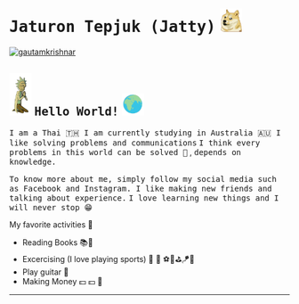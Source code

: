 # <samp>Jaturon Tepjuk (Jatty)</samp> <img src="asset/sibainu.gif" width="40px">

<a href="https://dev.to/gautamkrishnar" target="blank"><img align="center" src="https://cdn.jsdelivr.net/npm/simple-icons@3.0.1/icons/dev-dot-to.svg" alt="gautamkrishnar" height="30" width="40" /></a>
<!-- <a href="https://www.facebook.com/jaturon.tepjuk"><img src="asset/Facebook.png" height="30" width="40" /></a> -->

## <img src="asset/praying.gif" width="40px">  <samp>Hello World!</samp> <img src="asset/theWorld.gif" width="40px">

<samp>I am a Thai 🇹🇭  I am currently studying in Australia 🇦🇺  </samp>
<samp>I like solving problems and communications</samp>
<samp>I think every problems in this world can be solved 🤗</samp> , <samp>depends on knowledge.</samp>

<samp>To know more about me, simply follow my social media such as Facebook and Instagram. I like making new friends  and talking about experience.</samp>
<samp>I love learning new things and I will never stop 😁</samp>

My favorite activities 🏃
- Reading Books 📚📖
- Excercising (I love playing sports) 🏃 🏀 ⚽️🎾⛳️🪁🤿
- Play guitar 🎸
- Making Money 💵 💵 🤑

---
